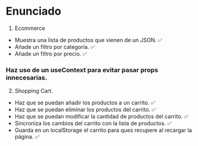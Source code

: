 # Enunciado
1. Ecommerce

- Muestra una lista de productos que vienen de un JSON. ✅
- Añade un filtro por categoría. ✅
- Añade un filtro por precio. ✅

### Haz uso de un useContext para evitar pasar props innecesarias.

2. Shopping Cart.

- Haz que se puedan añadir los productos a un carrito. ✅
- Haz que se puedan eliminar los productos del carrito. ✅
- Haz que se puedan modificar la cantidad de productos del carrito. ✅
- Sincroniza los cambios del carrito con la lista de productos. ✅
- Guarda en un localStorage el carrito para ques recupere al recargar la página. ✅
